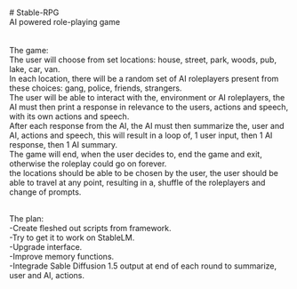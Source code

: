 <br># Stable-RPG
<br>AI powered role-playing game
<br>
<br>
<br>The game:
<br>The user will choose from set locations: house, street, park, woods, pub, lake, car, van.
<br>In each location, there will be a random set of AI roleplayers present from these choices: gang, police, friends, strangers.
<br>The user will be able to interact with the, environment or AI roleplayers, the AI must then print a response in relevance to the users, actions and speech, with its own actions and speech.
<br>After each response from the AI, the AI must then summarize the, user and AI, actions and speech, this will result in a loop of, 1 user input, then 1 AI response, then 1 AI summary.
<br>The game will end, when the user decides to, end the game and exit, otherwise the roleplay could go on forever.
<br>the locations should be able to be chosen by the user, the user should be able to travel at any point, resulting in a, shuffle of the roleplayers and change of prompts.

<br>The plan:
<br>-Create fleshed out scripts from framework.
<br>-Try to get it to work on StableLM.
<br>-Upgrade interface.
<br>-Improve memory functions.
<br>-Integrade Sable Diffusion 1.5 output at end of each round to summarize, user and AI, actions.
<br>
<br>

